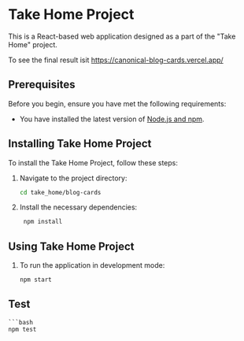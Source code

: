 # Take Home Project

This is a React-based web application designed as a part of the "Take Home" project.

To see the final result isit https://canonical-blog-cards.vercel.app/

## Prerequisites

Before you begin, ensure you have met the following requirements:
* You have installed the latest version of [Node.js and npm](https://nodejs.org/).

## Installing Take Home Project

To install the Take Home Project, follow these steps:

1.  Navigate to the project directory:
    ```bash
    cd take_home/blog-cards

2. Install the necessary dependencies:
     ```bash 
      npm install

## Using Take Home Project

1. To run the application in development mode:
    ```bash
    npm start

## Test 
    ```bash
    npm test
